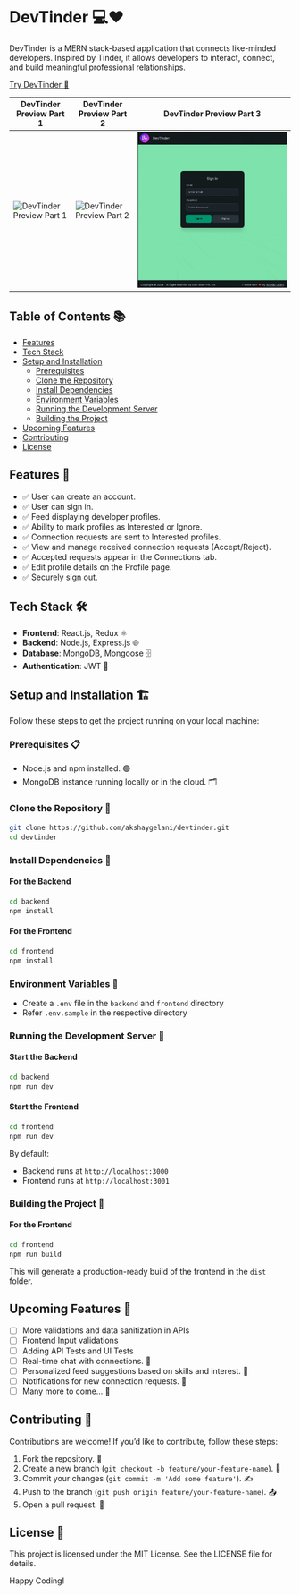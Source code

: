 # DevTinder 💻❤️

DevTinder is a MERN stack-based application that connects like-minded developers. Inspired by Tinder, it allows developers to interact, connect, and build meaningful professional relationships.

[Try DevTinder 🚀](https://devtinder.akshaygelani.me)

| DevTinder Preview Part 1                  | DevTinder Preview Part 2                  | DevTinder Preview Part 3                  |
| ----------------------------------------- | ----------------------------------------- | ----------------------------------------- |
| ![DevTinder Preview Part 1](./demo/1.gif) | ![DevTinder Preview Part 2](./demo/2.gif) | ![DevTinder Preview Part 3](./demo/3.gif) |

## Table of Contents 📚

- [Features](#features-🎯)
- [Tech Stack](#tech-stack-🛠️)
- [Setup and Installation](#setup-and-installation-🏗️)
  - [Prerequisites](#prerequisites-📋)
  - [Clone the Repository](#clone-the-repository-📂)
  - [Install Dependencies](#install-dependencies-🔧)
  - [Environment Variables](#environment-variables-🔑)
  - [Running the Development Server](#running-the-development-server-🚀)
  - [Building the Project](#building-the-project-🚀)
- [Upcoming Features](#upcoming-features-🌟)
- [Contributing](#contributing-🤝)
- [License](#license-📜)

## Features 🎯

- ✅ User can create an account.
- ✅ User can sign in.
- ✅ Feed displaying developer profiles.
- ✅ Ability to mark profiles as Interested or Ignore.
- ✅ Connection requests are sent to Interested profiles.
- ✅ View and manage received connection requests (Accept/Reject).
- ✅ Accepted requests appear in the Connections tab.
- ✅ Edit profile details on the Profile page.
- ✅ Securely sign out.

## Tech Stack 🛠️

- **Frontend**: React.js, Redux ⚛️
- **Backend**: Node.js, Express.js 🌐
- **Database**: MongoDB, Mongoose 🗄️
- **Authentication**: JWT 🔐

## Setup and Installation 🏗️

Follow these steps to get the project running on your local machine:

### Prerequisites 📋

- Node.js and npm installed. 🟢
- MongoDB instance running locally or in the cloud. 🗂️

### Clone the Repository 📂

```bash
git clone https://github.com/akshaygelani/devtinder.git
cd devtinder
```

### Install Dependencies 🔧

#### For the Backend

```bash
cd backend
npm install
```

#### For the Frontend

```bash
cd frontend
npm install
```

### Environment Variables 🔑

- Create a `.env` file in the `backend` and `frontend` directory
- Refer `.env.sample` in the respective directory

### Running the Development Server 🚀

#### Start the Backend

```bash
cd backend
npm run dev
```

#### Start the Frontend

```bash
cd frontend
npm run dev
```

By default:

- Backend runs at `http://localhost:3000`
- Frontend runs at `http://localhost:3001`

### Building the Project 🚀

#### For the Frontend

```bash
cd frontend
npm run build
```

This will generate a production-ready build of the frontend in the `dist` folder.

## Upcoming Features 🌟

- [ ] More validations and data sanitization in APIs
- [ ] Frontend Input validations
- [ ] Adding API Tests and UI Tests
- [ ] Real-time chat with connections. 💬
- [ ] Personalized feed suggestions based on skills and interest. 🤖
- [ ] Notifications for new connection requests. 🔔
- [ ] Many more to come... 🚀

## Contributing 🤝

Contributions are welcome! If you’d like to contribute, follow these steps:

1. Fork the repository. 🍴
2. Create a new branch (`git checkout -b feature/your-feature-name`). 🌱
3. Commit your changes (`git commit -m 'Add some feature'`). ✍️
4. Push to the branch (`git push origin feature/your-feature-name`). 📤
5. Open a pull request. 🔁

## License 📜

This project is licensed under the MIT License. See the LICENSE file for details.

Happy Coding!
